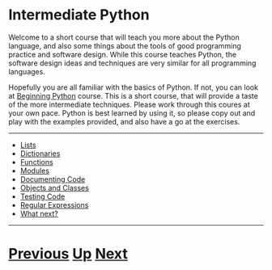 
# Intermediate Python

Welcome to a short course that will teach you more about the Python language, and also some things
about the tools of good programming practice and 
software design. While this course teaches Python, the software design ideas and techniques are very
similar for all programming languages.

Hopefully you are all familiar with the basics of Python. If not, you can look at 
[Beginning Python](../beginning_python/README.md) course. This is a short course,
that will provide a taste of the more intermediate techniques. Please work through
this coures at your own pace. Python is best learned by using it, so please copy out and play with the 
examples provided, and also have a go at the exercises.

***

* [Lists](lists.md)
* [Dictionaries](dictionaries.md)
* [Functions](functions.md)
* [Modules](modules.md)
* [Documenting Code](documenting.md)
* [Objects and Classes](objects.md)
* [Testing Code](testing.md)
* [Regular Expressions](regexp.md)
* [What next?](whatnext.md)

***

# [Previous](../README.md) [Up](../README.md) [Next](lists.md) 
